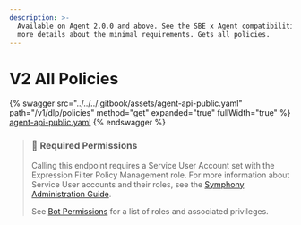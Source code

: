 ```yaml
---
description: >-
  Available on Agent 2.0.0 and above. See the SBE x Agent compatibilities for
  more details about the minimal requirements. Gets all policies.
---
```


# V2 All Policies

{% swagger src="../../../.gitbook/assets/agent-api-public.yaml" path="/v1/dlp/policies" method="get" expanded="true" fullWidth="true" %}
[agent-api-public.yaml](../../../.gitbook/assets/agent-api-public.yaml)
{% endswagger %}

> ### 🚧 Required Permissions
>
> Calling this endpoint requires a Service User Account set with the Expression Filter Policy Management role. For more information about Service User accounts and their roles, see the [Symphony Administration Guide](https://symphony.direct/).
>
> See [Bot Permissions](https://docs.developers.symphony.com/building-bots-on-symphony/configuration/bot-permissions) for a list of roles and associated privileges.
